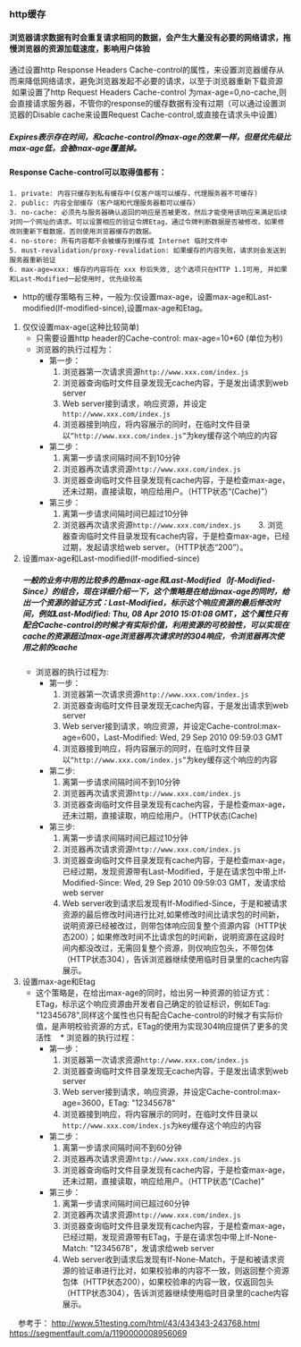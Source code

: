 ### http缓存
  #### 浏览器请求数据有时会重复请求相同的数据，会产生大量没有必要的网络请求，拖慢浏览器的资源加载速度，影响用户体验
  通过设置http Response Headers Cache-control的属性，来设置浏览器缓存从而来降低网络请求，避免浏览器发起不必要的请求，以至于浏览器重新下载资源
  如果设置了http Request Headers Cache-control 为max-age=0,no-cache,则会直接请求服务器，不管你的response的缓存数据有没有过期（可以通过设置浏览器的Disable cache来设置Request Cache-control,或直接在请求头中设置）
##### Expires表示存在时间，和cache-control的max-age的效果一样，但是优先级比max-age低，会被max-age覆盖掉。
#### Response Cache-control可以取得值都有：
    1. private: 内容只缓存到私有缓存中(仅客户端可以缓存，代理服务器不可缓存)
    2. public: 内容全部缓存（客户端和代理服务器都可以缓存）
    3. no-cache: 必须先与服务器确认返回的响应是否被更改，然后才能使用该响应来满足后续对同一个网址的请求。可以设置相应的验证令牌Etag，通过令牌判断数据是否被修改，如果修改则重新下载数据，否则使用浏览器缓存的数据。
    4. no-store: 所有内容都不会被缓存到缓存或 Internet 临时文件中
    5. must-revalidation/proxy-revalidation: 如果缓存的内容失败，请求则会发送到服务器重新验证
    6. max-age=xxx: 缓存的内容将在 xxx 秒后失效, 这个选项只在HTTP 1.1可用, 并如果和Last-Modified一起使用时, 优先级较高
* http的缓存策略有三种，一般为:仅设置max-age，设置max-age和Last-modified(If-modified-since),设置max-age和Etag。
1. 仅仅设置max-age(这种比较简单)
    * 只需要设置http header的Cache-control: max-age=10*60 (单位为秒) 
    * 浏览器的执行过程为：
      * 第一步：
        1. 浏览器第一次请求资源`http://www.xxx.com/index.js`
        2. 浏览器查询临时文件目录发现无cache内容，于是发出请求到web server
        3. Web server接到请求，响应资源，并设定`http://www.xxx.com/index.js`
        4. 浏览器接到响应，将内容展示的同时，在临时文件目录以`“http://www.xxx.com/index.js”`为key缓存这个响应的内容
      * 第二步：
        1. 离第一步请求间隔时间不到10分钟
        2. 浏览器再次请求资源`http://www.xxx.com/index.js`
        3. 浏览器查询临时文件目录发现有cache内容，于是检查max-age，还未过期，直接读取，响应给用户。（HTTP状态“(Cache)”）
      * 第三步：
        1. 离第一步请求间隔时间已超过10分钟
        2. 浏览器再次请求资源`http://www.xxx.com/index.js`
        3. 浏览器查询临时文件目录发现有cache内容，于是检查max-age，已经过期，发起请求给web server。（HTTP状态“200”）。
2. 设置max-age和Last-modified(If-modified-since)
    ##### 一般的业务中用的比较多的是max-age和Last-Modified（If-Modified-Since）的组合，现在详细介绍一下，这个策略是在给出max-age的同时，给出一个资源的验证方式：Last-Modified，标示这个响应资源的最后修改时间，例如Last-Modified: Thu, 08 Apr 2010 15:01:08 GMT，这个属性只有配合Cache-control的时候才有实际价值，利用资源的可校验性，可以实现在cache的资源超过max-age浏览器再次请求时的304响应，令浏览器再次使用之前的cache
    * 浏览器的执行过程为:
      * 第一步：
        1. 浏览器第一次请求资源`http://www.xxx.com/index.js`
        2. 浏览器查询临时文件目录发现无cache内容，于是发出请求到web server
        3. Web server接到请求，响应资源，并设定Cache-control:max-age=600，Last-Modified: Wed, 29 Sep 2010 09:59:03 GMT
        4. 浏览器接到响应，将内容展示的同时，在临时文件目录以`“http://www.xxx.com/index.js”`为key缓存这个响应的内容
      * 第二步:
        1. 离第一步请求间隔时间不到10分钟
        2. 浏览器再次请求资源`http://www.xxx.com/index.js`
        3. 浏览器查询临时文件目录发现有cache内容，于是检查max-age，还未过期，直接读取，响应给用户。（HTTP状态(Cache)
      * 第三步:
        1. 离第一步请求间隔时间已超过10分钟
        2. 浏览器再次请求资源`http://www.xxx.com/index.js`
        3. 浏览器查询临时文件目录发现有cache内容，于是检查max-age，已经过期，发现资源带有Last-Modified，于是在请求包中带上If-Modified-Since: Wed, 29 Sep 2010 09:59:03 GMT，发请求给web server
        4. Web server收到请求后发现有If-Modified-Since，于是和被请求资源的最后修改时间进行比对,如果修改时间比请求包的时间新，说明资源已经被改过，则带包体响应回复整个资源内容（HTTP状态200）；如果修改时间不比请求包的时间新，说明资源在这段时间内都没改过，无需回复整个资源，则仅响应包头，不带包体（HTTP状态304），告诉浏览器继续使用临时目录里的cache内容展示。
3. 设置max-age和Etag
    * 这个策略是，在给出max-age的同时，给出另一种资源的验证方式：ETag，标示这个响应资源由开发者自己确定的验证标识，例如ETag: "12345678",同样这个属性也只有配合Cache-control的时候才有实际价值，是声明校验资源的方式，ETag的使用为实现304响应提供了更多的灵活性
    * 浏览器的执行过程：
      * 第一步：
        1. 浏览器第一次请求资源`http://www.xxx.com/index.js`
        2. 浏览器查询临时文件目录发现无cache内容，于是发出请求到web server
        3. Web server接到请求，响应资源，并设定Cache-control:max-age=3600，ETag: "12345678"
        4. 浏览器接到响应，将内容展示的同时，在临时文件目录以`http://www.xxx.com/index.js`为key缓存这个响应的内容
      * 第二步：
        1. 离第一步请求间隔时间不到60分钟
        2. 浏览器再次请求资源`http://www.xxx.com/index.js`
        3. 浏览器查询临时文件目录发现有cache内容，于是检查max-age，还未过期，直接读取，响应给用户。（HTTP状态“(Cache)”
      * 第三步：
        1. 离第一步请求间隔时间已超过60分钟
        2. 浏览器再次请求资源`http://www.xxx.com/index.js`
        3. 浏览器查询临时文件目录发现有cache内容，于是检查max-age，已经过期，发现资源带有ETag，于是在请求包中带上If-None-Match: "12345678"，发请求给web server
        4. Web server收到请求后发现有If-None-Match，于是和被请求资源的验证串进行比对，如果校验串的内容不一致，则返回整个资源包体（HTTP状态200），如果校验串的内容一致，仅返回包头（HTTP状态304），告诉浏览器继续使用临时目录里的cache内容展示。

    
参考于： http://www.51testing.com/html/43/434343-243768.html     https://segmentfault.com/a/1190000008956069
